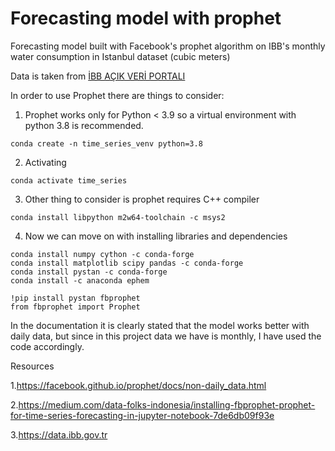 # Forecasting model with prophet
Forecasting model built with Facebook's prophet algorithm on IBB's monthly water consumption in Istanbul dataset (cubic meters)

Data is taken from [İBB AÇIK VERİ PORTALI](https://data.ibb.gov.tr/) 

In order to use Prophet there are things to consider: 

1. Prophet works only for Python < 3.9 so a virtual environment with python 3.8 is recommended. 
```
conda create -n time_series_venv python=3.8
```

2. Activating
```
conda activate time_series
```

3. Other thing to consider is prophet requires  C++ compiler
```
conda install libpython m2w64-toolchain -c msys2
```

4. Now we can move on with installing libraries and dependencies
```
conda install numpy cython -c conda-forge
conda install matplotlib scipy pandas -c conda-forge
conda install pystan -c conda-forge
conda install -c anaconda ephem
```
```
!pip install pystan fbprophet
from fbprophet import Prophet
```
   In the documentation it is clearly stated that the model works better with daily data, but since in this project data we have is monthly, I have used the code accordingly.
   
   Resources
   
   1.https://facebook.github.io/prophet/docs/non-daily_data.html
   
   2.https://medium.com/data-folks-indonesia/installing-fbprophet-prophet-for-time-series-forecasting-in-jupyter-notebook-7de6db09f93e
   
   3.https://data.ibb.gov.tr

